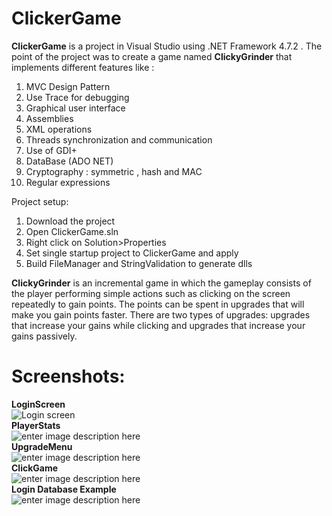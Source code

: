 # ClickerGame
**ClickerGame** is a project in Visual Studio using .NET Framework 4.7.2 . The point of the project was to create a game named **ClickyGrinder** that implements different features like : 

 1. MVC Design Pattern
 2. Use Trace for debugging
 3. Graphical user interface
 4. Assemblies
 5. XML operations
 6. Threads synchronization and communication
 7. Use of GDI+
 8. DataBase (ADO NET)
 9. Cryptography : symmetric , hash and MAC
 10. Regular expressions
 
Project setup:
 1. Download the project
 2. Open ClickerGame.sln
 3. Right click on Solution>Properties
 4. Set single startup project to ClickerGame and apply
 5. Build FileManager and StringValidation to generate dlls

**ClickyGrinder** is an incremental game in which the gameplay consists of the player performing simple actions such as clicking on the screen repeatedly to gain points. The points can be spent in upgrades that will make you gain points faster. There are two types of upgrades: upgrades that increase your gains while clicking and upgrades that increase your gains passively. 

# Screenshots:
**LoginScreen**  
![Login screen](https://i.imgur.com/CjmecEH.png)  
**PlayerStats**  
![enter image description here](https://i.imgur.com/Z3TbqvW.png)  
**UpgradeMenu**  
![enter image description here](https://i.imgur.com/Ig3wmcv.png)  
**ClickGame**  
![enter image description here](https://i.imgur.com/KtAwGeN.png)  
**Login Database Example**  
![enter image description here](https://i.imgur.com/Ifm0BAG.png)  

